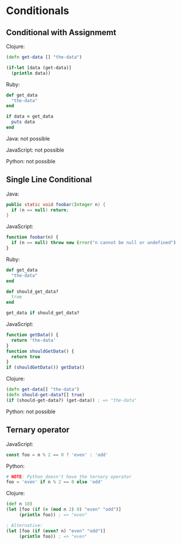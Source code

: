 # Conditionals

## Conditional with Assignmemt

Clojure:

```clojure
(defn get-data [] "the-data")

(if-let [data (get-data)]
  (println data))
```

Ruby:

```ruby
def get_data
  "the-data"
end

if data = get_data
  puts data
end
```

Java: not possible

JavaScript: not possible

Python: not possible

## Single Line Conditional

Java:

```java
public static void foobar(Integer n) {
  if (n == null) return;
}
```

JavaScript:

```javascript
function foobar(n) {
  if (n == null) throw new Error("n cannot be null or undefined")
}
```

Ruby:

```ruby
def get_data
  "the-data"
end

def should_get_data?
  true
end

get_data if should_get_data?
```

JavaScript:

```javascript
function getData() {
  return 'the-data'
}
function shouldGetData() {
  return true
}
if (shouldGetData()) getData()
```

Clojure:

```clojure
(defn get-data[] "the-data")
(defn should-get-data?[] true)
(if (should-get-data?) (get-data)) ; => "the-data"
```

Python: not possible

## Ternary operator

JavaScript:

```javascript
const foo = n % 2 == 0 ? 'even' : 'odd'
```

Python:

```python
# NOTE: Python doesn't have the ternary operator
foo = 'even' if n % 2 == 0 else 'odd'
```

Clojure:

```clojure
(def n 10)
(let [foo (if (= (mod n 2) 0) "even" "odd")]
     (println foo)) ; => "even"

; Alternative:
(let [foo (if (even? n) "even" "odd")]
     (println foo)) ; => "even"
```

